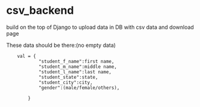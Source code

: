 # csv_backend
build on the top of Django to upload data in DB with csv data and download page


These data should be there:(no empty data)


        val = {
                "student_f_name":first name,
                "student_m_name":middle name,
                "student_l_name":last name,
                "student_state":state,
                "student_city":city,
                "gender":(male/female/others),

            }